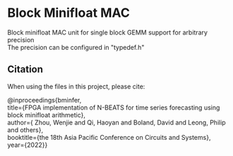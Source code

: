 # Block Minifloat MAC
Block minifloat MAC unit for single block GEMM support for arbitrary precision  
The precision can be configured in "typedef.h"

## Citation
When using the files in this project, please cite:

 @inproceedings{bminfer,  
 title={FPGA implementation of N-BEATS for time series forecasting using block minifloat arithmetic},  
  author={ Zhou, Wenjie and Qi, Haoyan and Boland, David and Leong, Philip and others},  
  booktitle={the 18th Asia Pacific Conference on Circuits and Systems},  
  year={2022}}  
